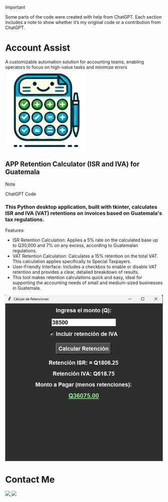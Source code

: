 
> [!IMPORTANT]
> Some parts of the code were created with help from ChatGPT. Each section includes a note to show whether it’s my original code or a contribution from ChatGPT.

# Account Assist
A customizable automation solution for accounting teams, enabling operators to focus on high-value tasks and minimize errors 
<img src=/images/logo_conta.png>

## APP Retention Calculator (ISR and IVA) for Guatemala
> [!NOTE]
> ChatGPT Code

### This Python desktop application, built with tkinter, calculates ISR and IVA (VAT) retentions on invoices based on Guatemala's tax regulations.

Features:
- ISR Retention Calculation: Applies a 5% rate on the calculated base up to Q30,000 and 7% on any excess, according to Guatemalan regulations.
- VAT Retention Calculation: Calculates a 15% retention on the total VAT. This calculation applies specifically to Special Taxpayers.
- User-Friendly Interface: Includes a checkbox to enable or disable VAT retention and provides a clear, detailed breakdown of results.
- This tool makes retention calculations quick and easy, ideal for supporting the accounting needs of small and medium-sized businesses in Guatemala.

![plot](./images/calculator.png)

# Contact Me
<div id="badges">
  <a href="https://www.linkedin.com/in/jonhlever/">
    <img src="https://img.shields.io/badge/LinkedIn-blue?logo=LinkedIn&logoColor=white"/>
  </a>
  <a href="https://x.com/jonhleverc">
    <img src="https://img.shields.io/badge/Twitter-black?logo=X&logoColor=white"/>
  </a>
</div>





